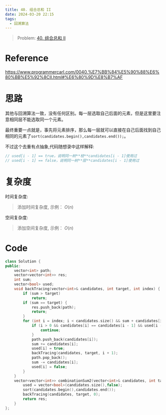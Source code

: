 ```yaml
---
title: 40. 组合总和 II
date: 2024-03-20 22:15
tags:
  - 回溯算法
---
```


> Problem: [40. 组合总和 II](https://leetcode.cn/problems/combination-sum-ii/description/)

# Reference

https://www.programmercarl.com/0040.%E7%BB%84%E5%90%88%E6%80%BB%E5%92%8CII.html#%E6%80%9D%E8%B7%AF


# 思路

其他与回溯算法一致，没有任何区别。每一层选取自己后面的元素，但是这里要注意相同层不能选取同一个元素。

最终重要一点就是，事先将元素排序，那么每一层就可以直接在自己后面找到自己相同的元素了`sort(candidates.begin(),candidates.end());`。

不过这个去重有点抽象,代码随想录中这样解释:

```C++
// used[i - 1] == true，说明同一树**枝**candidates[i - 1]使用过
// used[i - 1] == false，说明同一树**层**candidates[i - 1]使用过
```

# 复杂度

时间复杂度:
> 添加时间复杂度, 示例： $O(n)$

空间复杂度:
> 添加空间复杂度, 示例： $O(n)$



# Code
```C++ []
class Solution {
public:
    vector<int> path;
    vector<vector<int>> res;
    int sum;
    vector<bool> used;
    void backTracing(vector<int>& candidates, int target, int index) {
        if (sum > target)
            return;
        if (sum == target) {
            res.push_back(path);
            return;
        }
        for (int i = index; i < candidates.size() && sum + candidates[i] <= target; i++) {
            if (i > 0 && candidates[i] == candidates[i - 1] && used[i - 1] == false) {
                continue;
            }
            path.push_back(candidates[i]);
            sum += candidates[i];
            used[i] = true;
            backTracing(candidates, target, i + 1);
            path.pop_back();
            sum -= candidates[i];
            used[i] = false;
        }
    }
    vector<vector<int>> combinationSum2(vector<int>& candidates, int target) {
        used = vector<bool>(candidates.size(),false);
        sort(candidates.begin(),candidates.end());
        backTracing(candidates, target, 0);
        return res;
    }
};
```
  
